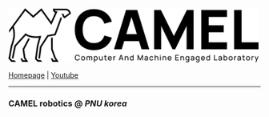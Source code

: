
<picture>
  <source media="(prefers-color-scheme: dark)" srcset="https://github.com/PNUxCAMEL/.github/blob/main/Asset%2015.png">
  <source media="(prefers-color-scheme: light)" srcset="https://github.com/PNUxCAMEL/.github/blob/main/Asset%2027.png">
  <img alt="CAMEL_LOGO" src="https://github.com/PNUxCAMEL/.github/blob/main/Asset%2027.png" width="500">
</picture>

[Homepage](https://sites.google.com/view/pnu-camel/home?authuser=0) |
[Youtube](https://www.youtube.com/channel/UCS2hMjW4SED3QfMZcZtLVuA)

---
### CAMEL robotics @ *PNU korea*
